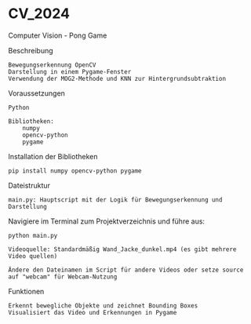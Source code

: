 # CV_2024
Computer Vision - Pong Game 

Beschreibung

    Bewegungserkennung OpenCV
    Darstellung in einem Pygame-Fenster
    Verwendung der MOG2-Methode und KNN zur Hintergrundsubtraktion

Voraussetzungen

    Python

    Bibliotheken:
        numpy
        opencv-python
        pygame

Installation der Bibliotheken

    pip install numpy opencv-python pygame

Dateistruktur

    main.py: Hauptscript mit der Logik für Bewegungserkennung und Darstellung

Navigiere im Terminal zum Projektverzeichnis und führe aus:

    python main.py

    Videoquelle: Standardmäßig Wand_Jacke_dunkel.mp4 (es gibt mehrere Video quellen)

    Ändere den Dateinamen im Script für andere Videos oder setze source auf "webcam" für Webcam-Nutzung

Funktionen

    Erkennt bewegliche Objekte und zeichnet Bounding Boxes
    Visualisiert das Video und Erkennungen in Pygame